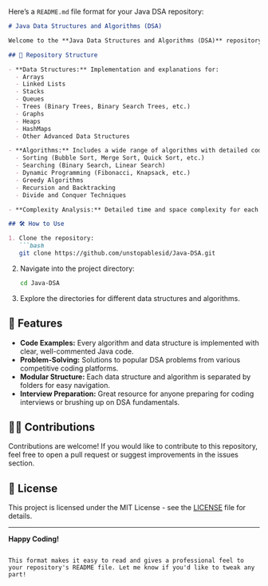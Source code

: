 Here’s a `README.md` file format for your Java DSA repository:

```markdown
# Java Data Structures and Algorithms (DSA)

Welcome to the **Java Data Structures and Algorithms (DSA)** repository! This collection contains a comprehensive set of Data Structures and Algorithms implemented in Java, designed to enhance understanding and problem-solving skills.

## 📂 Repository Structure

- **Data Structures:** Implementation and explanations for:
  - Arrays
  - Linked Lists
  - Stacks
  - Queues
  - Trees (Binary Trees, Binary Search Trees, etc.)
  - Graphs
  - Heaps
  - HashMaps
  - Other Advanced Data Structures

- **Algorithms:** Includes a wide range of algorithms with detailed code examples:
  - Sorting (Bubble Sort, Merge Sort, Quick Sort, etc.)
  - Searching (Binary Search, Linear Search)
  - Dynamic Programming (Fibonacci, Knapsack, etc.)
  - Greedy Algorithms
  - Recursion and Backtracking
  - Divide and Conquer Techniques

- **Complexity Analysis:** Detailed time and space complexity for each algorithm.

## 🛠 How to Use

1. Clone the repository:
   ```bash
   git clone https://github.com/unstopablesid/Java-DSA.git
   ```
2. Navigate into the project directory:
   ```bash
   cd Java-DSA
   ```
3. Explore the directories for different data structures and algorithms.

## 🚀 Features

- **Code Examples:** Every algorithm and data structure is implemented with clear, well-commented Java code.
- **Problem-Solving:** Solutions to popular DSA problems from various competitive coding platforms.
- **Modular Structure:** Each data structure and algorithm is separated by folders for easy navigation.
- **Interview Preparation:** Great resource for anyone preparing for coding interviews or brushing up on DSA fundamentals.

## 🧑‍💻 Contributions

Contributions are welcome! If you would like to contribute to this repository, feel free to open a pull request or suggest improvements in the issues section.

## 📄 License

This project is licensed under the MIT License - see the [LICENSE](LICENSE) file for details.

---

**Happy Coding!**
```

This format makes it easy to read and gives a professional feel to your repository's README file. Let me know if you'd like to tweak any part!
